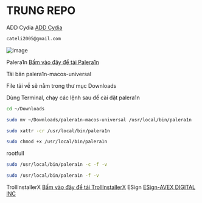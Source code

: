 # TRUNG REPO
ADD Cydia [ADD Cydia](https://kieunhutrung1.github.io/ios/)
```bash
cateli2005@gmail.com
```
![image](https://github.com/user-attachments/assets/583e979e-dd1b-4495-9ab0-3aa05d220fb6)

Palera1n [Bấm vào đây để tải Palera1n](https://github.com/palera1n/palera1n/releases/)

Tải bản palera1n-macos-universal

File tải về sẽ nằm trong thư mục Downloads

Dùng Terminal, chạy các lệnh sau để cài đặt palera1n

```bash
cd ~/Downloads
```
```bash
sudo mv ~/Downloads/palera1n-macos-universal /usr/local/bin/palera1n
```
```bash
sudo xattr -cr /usr/local/bin/palera1n
```
```bash
sudo chmod +x /usr/local/bin/palera1n
```
rootfull
```bash
sudo /usr/local/bin/palera1n -c -f -v
```
```bash
sudo /usr/local/bin/palera1n -f -v
```
TrollInstallerX [Bấm vào đây để tải TrollInstallerX](https://kieunhutrung1.github.io/ios/tmp/TrollInstallerX/TrollInstallerX.zip)
ESign [ESign-AVEX DIGITAL INC](https://api.khoindvn.eu.org/0qvzM4)
